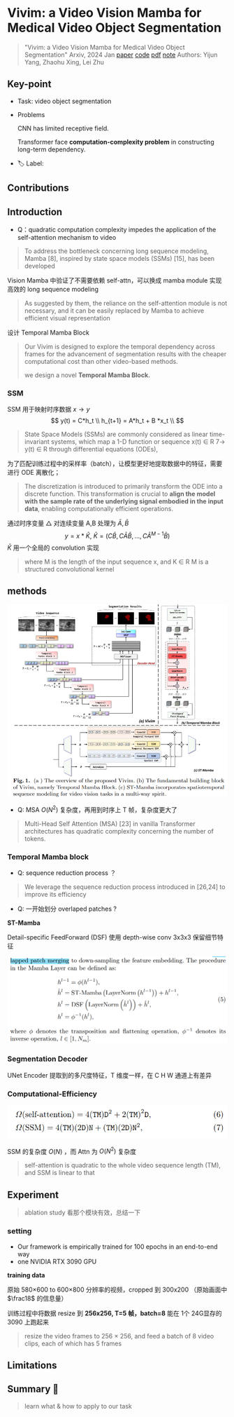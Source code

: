 # Vivim: a Video Vision Mamba for Medical Video Object Segmentation

> "Vivim: a Video Vision Mamba for Medical Video Object Segmentation" Arxiv, 2024 Jan
> [paper](http://arxiv.org/abs/2401.14168v2) [code](https://github.com/scott-yjyang/Vivim) [pdf](./2024_01_Arxiv_Vivim--a-Video-Vision-Mamba-for-Medical-Video-Object-Segmentation.pdf) [note](./2024_01_Arxiv_Vivim--a-Video-Vision-Mamba-for-Medical-Video-Object-Segmentation_Note.md)
> Authors: Yijun Yang, Zhaohu Xing, Lei Zhu

## Key-point

- Task: video object segmentation

- Problems

  CNN has limited receptive field.

  Transformer face **computation-complexity problem** in constructing long-term dependency.



- :label: Label:



## Contributions



## Introduction

- Q：quadratic computation complexity impedes the application of the self-attention mechanism to video

> To address the bottleneck concerning long sequence modeling, Mamba [8], inspired by state space models (SSMs) [15], has been developed

Vision Mamba 中验证了不需要依赖 self-attn，可以换成 mamba module 实现高效的 long sequence modeling

> As suggested by them, the reliance on the self-attention module is not necessary, and it can be easily replaced by Mamba to achieve efficient visual representation

设计 Temporal Mamba Block

> Our Vivim is designed to explore the temporal dependency across frames for the advancement of segmentation results with the cheaper computational cost than other video-based methods.
>
> we design a novel **Temporal Mamba Block.**



### SSM

SSM 用于映射时序数据 $x\to y$
$$
y(t) = C*h_t \\
h_{t+1} = A*h_t + B *x_t \\
$$

> State Space Models (SSMs) are commonly considered as linear time-invariant systems, which map a 1-D function or sequence x(t) ∈ R 7→ y(t) ∈ R through differential equations (ODEs),

为了匹配训练过程中的采样率（batch），让模型更好地提取数据中的特征，需要进行 ODE 离散化；

> The discretization is introduced to primarily transform the ODE into a discrete function. This transformation is crucial to **align the model with the sample rate of the underlying signal embodied in the input data**, enabling computationally efficient operations.

通过时序变量 $\triangle$ 对连续变量 A,B 处理为 $\bar{A}, \bar{B}$
$$
y = x * \bar{K}, ~\bar{K} = (C\bar{B}, C\bar{A}\bar{B}, \dots, C\bar{A}^{M-1}\bar{B})
$$
$\bar{K}$ 用一个全局的 convolution 实现

> where M is the length of the input sequence x, and K ∈ R M is a structured convolutional kernel





## methods

![vivim_overview.png](docs/2024_01_Arxiv_Vivim--a-Video-Vision-Mamba-for-Medical-Video-Object-Segmentation_Note/vivim_overview.png)



- Q: MSA $O(N^2)$ 复杂度，再用到时序上 T 帧，复杂度更大了

> Multi-Head Self Attention (MSA) [23] in vanilla Transformer architectures has quadratic complexity concerning the number of tokens.



### Temporal Mamba block

- Q: sequence reduction process ？

> We leverage the sequence reduction process introduced in [26,24] to improve its efficiency



- Q: 一开始划分 overlaped patches ?



**ST-Mamba**

Detail-specific FeedForward (DSF) 使用 depth-wise conv 3x3x3 保留细节特征

![TemporalMamba_procedure.png](docs/2024_01_Arxiv_Vivim--a-Video-Vision-Mamba-for-Medical-Video-Object-Segmentation_Note/TemporalMamba_procedure.png)



### Segmentation Decoder

UNet Encoder 提取到的多尺度特征，T 维度一样，在 C H W 通道上有差异



### Computational-Efficiency

![image-20240309173248718](docs/2024_01_Arxiv_Vivim--a-Video-Vision-Mamba-for-Medical-Video-Object-Segmentation_Note/image-20240309173248718.png)

SSM 的复杂度 $O(N)$ ，而 Attn 为 $O(N^2)$ 复杂度

> self-attention is quadratic to the whole video sequence length (TM), and SSM is linear to that





## Experiment

> ablation study 看那个模块有效，总结一下

### setting

- Our framework is empirically trained for 100 epochs in an end-to-end way
- one NVIDIA RTX 3090 GPU

**training data**

原始 580×600 to 600×800 分辨率的视频，cropped 到 300x200 （原始画面中 $\frac18$ 的信息量）

训练过程中将数据 resize 到 **256x256, T=5 帧，batch=8** 能在 1个 24G显存的 3090 上跑起来

> resize the video frames to 256 × 256, and feed a batch of 8 video clips, each of which has 5 frames



## Limitations

## Summary :star2:

> learn what & how to apply to our task

